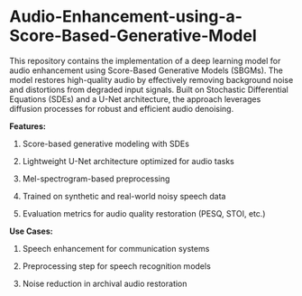 # Audio-Enhancement-using-a-Score-Based-Generative-Model

This repository contains the implementation of a deep learning model for audio enhancement using Score-Based Generative Models (SBGMs). The model restores high-quality audio by effectively removing background noise and distortions from degraded input signals. Built on Stochastic Differential Equations (SDEs) and a U-Net architecture, the approach leverages diffusion processes for robust and efficient audio denoising.

**Features:**

1. Score-based generative modeling with SDEs

2. Lightweight U-Net architecture optimized for audio tasks

3. Mel-spectrogram-based preprocessing

4. Trained on synthetic and real-world noisy speech data

5. Evaluation metrics for audio quality restoration (PESQ, STOI, etc.)

**Use Cases:**

1. Speech enhancement for communication systems

2. Preprocessing step for speech recognition models

3. Noise reduction in archival audio restoration
